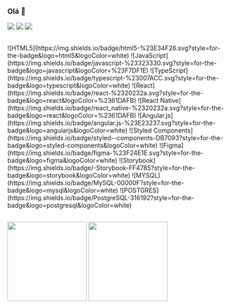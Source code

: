 ### Olá 👋  

[<img src="https://img.shields.io/badge/linkedin-%230077B5.svg?&style=for-the-badge&logo=linkedin&logoColor=white" />](https://www.linkedin.com/in/renataalbq/)
[<img src = "https://img.shields.io/badge/instagram-%23E4405F.svg?&style=for-the-badge&logo=instagram&logoColor=white">](https://www.instagram.com/renata.albqrq/)
[<img src="https://img.shields.io/badge/gmail-D14836?&style=for-the-badge&logo=gmail&logoColor=white&link=mailto:renataalbq1@gmail.com">](mailto:renataalbq1@gmail.com)

##
<div style="display: flex">
    ![HTML5](https://img.shields.io/badge/html5-%23E34F26.svg?style=for-the-badge&logo=html5&logoColor=white)
    ![JavaScript](https://img.shields.io/badge/javascript-%23323330.svg?style=for-the-badge&logo=javascript&logoColor=%23F7DF1E)
    ![TypeScript](https://img.shields.io/badge/typescript-%23007ACC.svg?style=for-the-badge&logo=typescript&logoColor=white)
    ![React](https://img.shields.io/badge/react-%2320232a.svg?style=for-the-badge&logo=react&logoColor=%2361DAFB)
    ![React Native](https://img.shields.io/badge/react_native-%2320232a.svg?style=for-the-badge&logo=react&logoColor=%2361DAFB)
    ![Angular.js](https://img.shields.io/badge/angular.js-%23E23237.svg?style=for-the-badge&logo=angularjs&logoColor=white)
    ![Styled Components](https://img.shields.io/badge/styled--components-DB7093?style=for-the-badge&logo=styled-components&logoColor=white)
    ![Figma](https://img.shields.io/badge/figma-%23F24E1E.svg?style=for-the-badge&logo=figma&logoColor=white)
    ![Storybook](https://img.shields.io/badge/-Storybook-FF4785?style=for-the-badge&logo=storybook&logoColor=white)
    ![MYSQL](https://img.shields.io/badge/MySQL-00000F?style=for-the-badge&logo=mysql&logoColor=white)
    ![POSTGRES](https://img.shields.io/badge/PostgreSQL-316192?style=for-the-badge&logo=postgresql&logoColor=white)
</div>

##

<div>
    <img height="180em" src="https://github-readme-stats.vercel.app/api?username=renataalbq&show_icons=true&theme=material-palenight&include_all_commits=true"/>
    <img height="180em" src="https://github-readme-stats.vercel.app/api/top-langs/?username=renataalbq&layout=compact&langs_count=7&theme=material-palenight"/>
</div>
